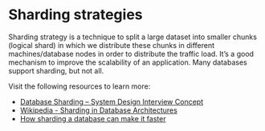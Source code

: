 # Sharding strategies

Sharding strategy is a technique to split a large dataset into smaller chunks (logical shard) in which we distribute these chunks in different machines/database nodes in order to distribute the traffic load. It’s a good mechanism to improve the scalability of an application. Many databases support sharding, but not all.

Visit the following resources to learn more:

- [Database Sharding – System Design Interview Concept](https://www.geeksforgeeks.org/database-sharding-a-system-design-concept/)
- [Wikipedia - Sharding in Database Architectures](https://en.wikipedia.org/wiki/Shard_(database_architecture))
- [How sharding a database can make it faster](https://stackoverflow.blog/2022/03/14/how-sharding-a-database-can-make-it-faster/)
